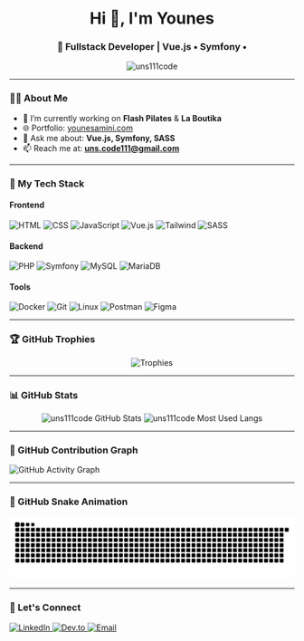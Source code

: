 <h1 align="center">Hi 👋, I'm Younes</h1>
<h3 align="center">🚀 Fullstack Developer | Vue.js • Symfony • </h3>

<p align="center">
  <img src="https://komarev.com/ghpvc/?username=uns111code&label=Profile%20views&color=0e75b6&style=flat" alt="uns111code" />
</p>

---

### 🧑‍💻 About Me

- 🔭 I’m currently working on **Flash Pilates** & **La Boutika**
- 🌐 Portfolio: [younesamini.com](https://www.younesamini.com/)
- 💬 Ask me about: **Vue.js, Symfony, SASS**
- 📫 Reach me at: **uns.code111@gmail.com**

---

### 🧰 My Tech Stack

#### Frontend
![HTML](https://img.shields.io/badge/-HTML5-E34F26?logo=html5&logoColor=white&style=flat)
![CSS](https://img.shields.io/badge/-CSS3-1572B6?logo=css3&logoColor=white&style=flat)
![JavaScript](https://img.shields.io/badge/-JavaScript-F7DF1E?logo=javascript&logoColor=black&style=flat)
![Vue.js](https://img.shields.io/badge/-Vue.js-4FC08D?logo=vuedotjs&logoColor=white&style=flat)
![Tailwind](https://img.shields.io/badge/-TailwindCSS-38B2AC?logo=tailwindcss&logoColor=white&style=flat)
![SASS](https://img.shields.io/badge/-SASS-CC6699?logo=sass&logoColor=white&style=flat)

#### Backend
![PHP](https://img.shields.io/badge/-PHP-777BB4?logo=php&logoColor=white&style=flat)
![Symfony](https://img.shields.io/badge/-Symfony-1572B6?logo=symfony&logoColor=white&style=flat)
![MySQL](https://img.shields.io/badge/-MySQL-4479A1?logo=mysql&logoColor=white&style=flat)
![MariaDB](https://img.shields.io/badge/-MariaDB-003545?logo=mariadb&logoColor=white&style=flat)

#### Tools
![Docker](https://img.shields.io/badge/-Docker-2496ED?logo=docker&logoColor=white&style=flat)
![Git](https://img.shields.io/badge/-Git-F05032?logo=git&logoColor=white&style=flat)
![Linux](https://img.shields.io/badge/-Linux-FCC624?logo=linux&logoColor=black&style=flat)
![Postman](https://img.shields.io/badge/-Postman-FF6C37?logo=postman&logoColor=white&style=flat)
![Figma](https://img.shields.io/badge/-Figma-F24E1E?logo=figma&logoColor=white&style=flat)

---

### 🏆 GitHub Trophies
<p align="center">
  <img src="https://github-profile-trophy.vercel.app/?username=uns111code&theme=gruvbox&column=7&margin-w=10&no-bg=true" alt="Trophies" />
</p>

---

### 📊 GitHub Stats

<p align="center">
  <img src="https://github-readme-stats.vercel.app/api?username=uns111code&show_icons=true&theme=tokyonight&hide=issues,contribs&hide_rank=false" alt="uns111code GitHub Stats" />
  <img src="https://github-readme-stats.vercel.app/api/top-langs/?username=uns111code&layout=compact&theme=tokyonight" alt="uns111code Most Used Langs" />
</p>

---

### 🔁 GitHub Contribution Graph

![GitHub Activity Graph](https://github-readme-activity-graph.vercel.app/graph?username=uns111code&theme=tokyo-night)

---

### 🐍 GitHub Snake Animation

<p align="center">
  <img src="https://github.com/uns111code/snk/blob/output/github-contribution-grid-snake-dark.svg" alt="snake gif" />
</p>

---

### 🔗 Let's Connect

<p align="left">
  <a href="https://linkedin.com/in/younes-amini-82a555356" target="_blank">
    <img src="https://img.shields.io/badge/LinkedIn-0077B5?logo=linkedin&logoColor=white" alt="LinkedIn" />
  </a>
  <a href="https://dev.to/younes_amini_9ca6d523d301" target="_blank">
    <img src="https://img.shields.io/badge/DEV.to-0A0A0A?logo=devdotto&logoColor=white" alt="Dev.to" />
  </a>
  <a href="mailto:uns.code111@gmail.com">
    <img src="https://img.shields.io/badge/Email-D14836?logo=gmail&logoColor=white" alt="Email" />
  </a>
</p>

<!-- BLOG-POST-LIST:START -->
<!-- BLOG-POST-LIST:END -->
